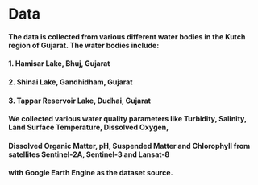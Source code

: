 # Data

#### The data is collected from various different water bodies in the Kutch region of Gujarat. The water bodies include:
#### 1. Hamisar Lake, Bhuj, Gujarat
#### 2. Shinai Lake, Gandhidham, Gujarat
#### 3. Tappar Reservoir Lake, Dudhai, Gujarat


#### We collected various water quality parameters like Turbidity, Salinity, Land Surface Temperature, Dissolved Oxygen, 
#### Dissolved Organic Matter, pH, Suspended Matter and Chlorophyll from satellites Sentinel-2A, Sentinel-3 and Lansat-8 
#### with Google Earth Engine as the dataset source. 
